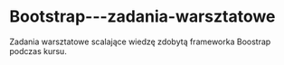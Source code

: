 # Bootstrap---zadania-warsztatowe

Zadania warsztatowe scalające wiedzę zdobytą frameworka Boostrap podczas kursu.
